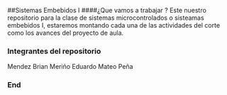 ##Sistemas Embebidos I
####¿Que vamos a trabajar ?
Este nuestro repositorio para la clase de sistemas microcontrolados o sisteamas embebidos I, estaremos montando cada una de las actividades del corte como los avances del proyecto de aula.
### Integrantes del repositorio
Mendez Brian
Meriño Eduardo
Mateo Peña
### End
